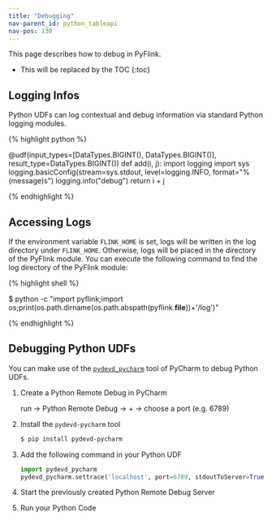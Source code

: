 ```yaml
---
title: "Debugging"
nav-parent_id: python_tableapi
nav-pos: 130
---
```

<!--
Licensed to the Apache Software Foundation (ASF) under one
or more contributor license agreements.  See the NOTICE file
distributed with this work for additional information
regarding copyright ownership.  The ASF licenses this file
to you under the Apache License, Version 2.0 (the
"License"); you may not use this file except in compliance
with the License.  You may obtain a copy of the License at

  http://www.apache.org/licenses/LICENSE-2.0

Unless required by applicable law or agreed to in writing,
software distributed under the License is distributed on an
"AS IS" BASIS, WITHOUT WARRANTIES OR CONDITIONS OF ANY
KIND, either express or implied.  See the License for the
specific language governing permissions and limitations
under the License.
-->

This page describes how to debug in PyFlink.

* This will be replaced by the TOC
{:toc}

## Logging Infos

Python UDFs can log contextual and debug information via standard Python logging modules. 

{% highlight python %}

@udf(input_types=[DataTypes.BIGINT(), DataTypes.BIGINT()], result_type=DataTypes.BIGINT())
def add(i, j):
    import logging
    import sys
    logging.basicConfig(stream=sys.stdout, level=logging.INFO, format="%(message)s")
    logging.info("debug")
    return i + j
    
{% endhighlight %}

## Accessing Logs

If the environment variable `FLINK_HOME` is set, logs will be written in the log directory under `FLINK_HOME`.
Otherwise, logs will be placed in the directory of the PyFlink module. You can execute the following command to find
the log directory of the PyFlink module:

{% highlight shell %}

$ python -c "import pyflink;import os;print(os.path.dirname(os.path.abspath(pyflink.__file__))+'/log')"

{% endhighlight %}

## Debugging Python UDFs
You can make use of the [`pydevd_pycharm`](https://pypi.org/project/pydevd-pycharm/) tool of PyCharm to debug Python UDFs.

1. Create a Python Remote Debug in PyCharm

    run -> Python Remote Debug -> + -> choose a port (e.g. 6789)

2. Install the `pydevd-pycharm` tool

    ```bash
    $ pip install pydevd-pycharm
    ```

3. Add the following command in your Python UDF

    ```python
    import pydevd_pycharm
    pydevd_pycharm.settrace('localhost', port=6789, stdoutToServer=True, stderrToServer=True)
    ```

4. Start the previously created Python Remote Debug Server

5. Run your Python Code
